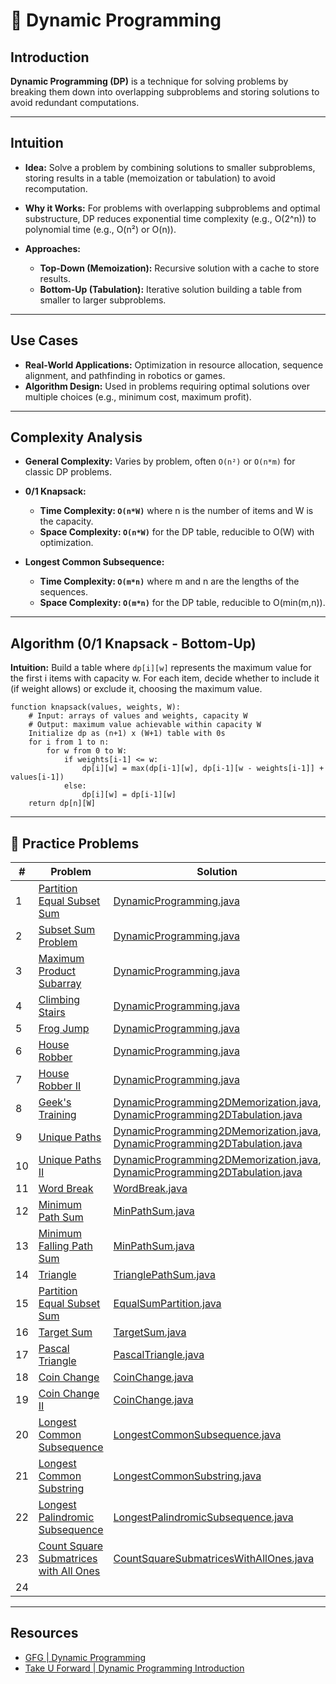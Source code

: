 # 🧠 Dynamic Programming

## Introduction

**Dynamic Programming (DP)** is a technique for solving problems by breaking them down into overlapping subproblems and
storing solutions to avoid redundant computations.

---

## Intuition

- **Idea:** Solve a problem by combining solutions to smaller subproblems, storing results in a table (memoization or
  tabulation) to avoid recomputation.

- **Why it Works:** For problems with overlapping subproblems and optimal substructure, DP reduces exponential time
  complexity (e.g., O(2^n)) to polynomial time (e.g., O(n²) or O(n)).

- **Approaches:**
    - **Top-Down (Memoization):** Recursive solution with a cache to store results.
    - **Bottom-Up (Tabulation):** Iterative solution building a table from smaller to larger subproblems.

---

## Use Cases

- **Real-World Applications:** Optimization in resource allocation, sequence alignment, and pathfinding in robotics or
  games.
- **Algorithm Design:** Used in problems requiring optimal solutions over multiple choices (e.g., minimum cost, maximum
  profit).

---

## Complexity Analysis

- **General Complexity:** Varies by problem, often `O(n²)` or `O(n*m)` for classic DP problems.

- **0/1 Knapsack:**
    - **Time Complexity: `O(n*W)`** where n is the number of items and W is the capacity.
    - **Space Complexity: `O(n*W)`** for the DP table, reducible to O(W) with optimization.

- **Longest Common Subsequence:**
    - **Time Complexity: `O(m*n)`** where m and n are the lengths of the sequences.
    - **Space Complexity: `O(m*n)`** for the DP table, reducible to O(min(m,n)).

---

## Algorithm (0/1 Knapsack - Bottom-Up)

**Intuition:** Build a table where `dp[i][w]` represents the maximum value for the first i items with capacity w. For
each item, decide whether to include it (if weight allows) or exclude it, choosing the maximum value.

```
function knapsack(values, weights, W):
    # Input: arrays of values and weights, capacity W
    # Output: maximum value achievable within capacity W
    Initialize dp as (n+1) x (W+1) table with 0s
    for i from 1 to n:
        for w from 0 to W:
            if weights[i-1] <= w:
                dp[i][w] = max(dp[i-1][w], dp[i-1][w - weights[i-1]] + values[i-1])
            else:
                dp[i][w] = dp[i-1][w]
    return dp[n][W]
```

---

## 🧪 Practice Problems

| #  | Problem                                                                                                         | Solution                                                                                                                                                       |
|----|-----------------------------------------------------------------------------------------------------------------|----------------------------------------------------------------------------------------------------------------------------------------------------------------|
| 1  | [Partition Equal Subset Sum](https://leetcode.com/problems/partition-equal-subset-sum)                          | [DynamicProgramming.java](./DynamicProgramming.java)                                                                                                           |
| 2  | [Subset Sum Problem](https://www.geeksforgeeks.org/problems/subset-sum-problem-1611555638/1)                    | [DynamicProgramming.java](./DynamicProgramming.java)                                                                                                           |
| 3  | [Maximum Product Subarray](https://leetcode.com/problems/maximum-product-subarray/)                             | [DynamicProgramming.java](./DynamicProgramming.java)                                                                                                           |
| 4  | [Climbing Stairs](https://leetcode.com/problems/climbing-stairs/)                                               | [DynamicProgramming.java](./DynamicProgramming.java)                                                                                                           |
| 5  | [Frog Jump](https://www.geeksforgeeks.org/problems/geek-jump/1)                                                 | [DynamicProgramming.java](./DynamicProgramming.java)                                                                                                           |
| 6  | [House Robber](https://leetcode.com/problems/house-robber/)                                                     | [DynamicProgramming.java](./DynamicProgramming.java)                                                                                                           |
| 7  | [House Robber II](https://leetcode.com/problems/house-robber-ii/description/)                                   | [DynamicProgramming.java](./DynamicProgramming.java)                                                                                                           |
| 8  | [Geek's Training](https://www.geeksforgeeks.org/problems/geeks-training/1)                                      | [DynamicProgramming2DMemorization.java](./DynamicProgramming2DMemorization.java), [DynamicProgramming2DTabulation.java](./DynamicProgramming2DTabulation.java) |
| 9  | [Unique Paths](https://leetcode.com/problems/unique-paths/)                                                     | [DynamicProgramming2DMemorization.java](./DynamicProgramming2DMemorization.java), [DynamicProgramming2DTabulation.java](./DynamicProgramming2DTabulation.java) |
| 10 | [Unique Paths II](https://leetcode.com/problems/unique-paths-ii/)                                               | [DynamicProgramming2DMemorization.java](./DynamicProgramming2DMemorization.java), [DynamicProgramming2DTabulation.java](./DynamicProgramming2DTabulation.java) |
| 11 | [Word Break](https://leetcode.com/problems/word-break/)                                                         | [WordBreak.java](./recursionAndBacktracking/WordBreak.java)                                                                                                    |
| 12 | [Minimum Path Sum](https://leetcode.com/problems/minimum-path-sum/)                                             | [MinPathSum.java](./dynamicProgramming/MinPathSum.java)                                                                                                        |
| 13 | [Minimum Falling Path Sum](https://leetcode.com/problems/minimum-falling-path-sum/)                             | [MinPathSum.java](./dynamicProgramming/MinPathSum.java)                                                                                                        |
| 14 | [Triangle](https://leetcode.com/problems/triangle/)                                                             | [TrianglePathSum.java](./dynamicProgramming/TrianglePathSum.java)                                                                                              |
| 15 | [Partition Equal Subset Sum](https://leetcode.com/problems/partition-equal-subset-sum)                          | [EqualSumPartition.java](./dynamicProgramming/EqualSumPartition.java)                                                                                          |
| 16 | [Target Sum](https://leetcode.com/problems/target-sum)                                                          | [TargetSum.java](./dynamicProgramming/TargetSum.java)                                                                                                          |
| 17 | [Pascal Triangle](https://leetcode.com/problems/pascals-triangle/)                                              | [PascalTriangle.java](./dynamicProgramming/PascalTriangle.java)                                                                                                |
| 18 | [Coin Change](https://leetcode.com/problems/coin-change/)                                                       | [CoinChange.java](./dynamicProgramming/CoinChange.java)                                                                                                        |
| 19 | [Coin Change II](https://leetcode.com/problems/coin-change-ii/)                                                 | [CoinChange.java](./dynamicProgramming/CoinChange.java)                                                                                                        |
| 20 | [Longest Common Subsequence](https://leetcode.com/problems/longest-common-subsequence/)                         | [LongestCommonSubsequence.java](./dynamicProgramming/LongestCommonSubsequence.java)                                                                            |
| 21 | [Longest Common Substring](https://www.geeksforgeeks.org/problems/longest-common-substring1452/1)               | [LongestCommonSubstring.java](./dynamicProgramming/LongestCommonSubstring.java)                                                                                |
| 22 | [Longest Palindromic Subsequence](https://leetcode.com/problems/longest-palindromic-subsequence/)               | [LongestPalindromicSubsequence.java](./dynamicProgramming/LongestPalindromicSubsequence.java)                                                                  |
| 23 | [Count Square Submatrices with All Ones](https://leetcode.com/problems/count-square-submatrices-with-all-ones/) | [CountSquareSubmatricesWithAllOnes.java](./dynamicProgramming/CountSquareSubmatricesWithAllOnes.java)                                                          |
| 24 |                                                                                                                 |                                                                                                                                                                |

---

## Resources

- [GFG | Dynamic Programming](https://www.geeksforgeeks.org/competitive-programming/dynamic-programming/)
- [Take U Forward | Dynamic Programming Introduction](https://takeuforward.org/data-structure/dynamic-programming-introduction/)